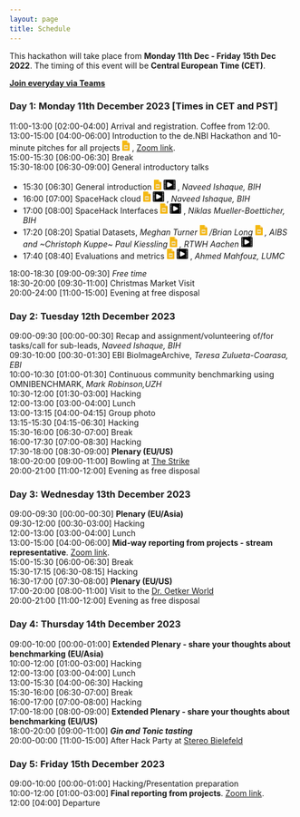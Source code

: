 ```yaml
---
layout: page
title: Schedule
---
```


This hackathon will take place from **Monday 11th Dec - Friday 15th Dec 2022**. The timing of this event will be **Central European Time (CET)**.

**[Join everyday via Teams](https://teams.microsoft.com/l/meetup-join/19%3ameeting_YWJhYTliNDItMDcyYS00NjZhLTkzMzAtNjE0MDFiMjFkYjU0%40thread.v2/0?context=%7b%22Tid%22%3a%22afe91939-923e-432c-bc66-cbc3ec18d02c%22%2c%22Oid%22%3a%221298273b-1298-4d92-a14b-894d7df2a533%22%7d)**
<!--- 
<a href="https://github.com/SpatialHackathon/SpaceHack2023_organisation/blob/main/presentations/template.pptx" download><img src="images/PPT_icon.png" alt="drawing" height="18"/></a>
<a href="https://github.com/SpatialHackathon/SpaceHack2023_organisation/blob/main/presentations/template.pdf" download><img src="images/PDF_icon.png" alt="drawing" height="18"/></a>
<a href="https://docs.google.com/presentation/d/1kBBME3s2fO3nO0-ImZb9o9cHI5mZpVOcAIJlAx2tZeA/edit?usp=sharing"><img src="images/google_slides_icon.png" alt="drawing" height="18"/></a>
--->
### Day 1: Monday 11th December 2023 [Times in CET and PST]
11:00-13:00 [02:00-04:00]	Arrival and registration. Coffee from 12:00.<br>
13:00-15:00 [04:00-06:00] 
Introduction to the de.NBI Hackathon and 10-minute pitches for all projects 
<a href="https://docs.google.com/presentation/d/1Gzndc58v0UcVupSItgrTs_TarrDwtEPYVmbBNdVTYdU/edit"><img src="images/google_slides_icon.png" alt="drawing" height="18"/></a>
, [Zoom link](https://uni-bielefeld.zoom-x.de/j/62068208790?pwd=N3NmcW1uc1M5SFRYbDRROWJkcENFdz09).<br>
15:00-15:30 [06:00-06:30]	Break<br>
15:30-18:00 [06:30-09:00]	General introductory talks <br>
 - 15:30 [06:30]
 General introduction 
<a href="https://docs.google.com/presentation/d/1_mO_sVbjfhnx-lOnkvsOCAcJQ0HtBkDuYlVCpMRs6zY/edit" ><img src="images/google_slides_icon.png" alt="drawing" height="18"/></a>
<a href="https://charitede-my.sharepoint.com/:v:/g/personal/naveed_ishaque_bih-charite_de/ES6Ey4vTJtpHlYOaR53CytgBQrSvyos2stTIKG6XhpxFzA?nav=eyJyZWZlcnJhbEluZm8iOnsicmVmZXJyYWxBcHAiOiJPbmVEcml2ZUZvckJ1c2luZXNzIiwicmVmZXJyYWxBcHBQbGF0Zm9ybSI6IldlYiIsInJlZmVycmFsTW9kZSI6InZpZXciLCJyZWZlcnJhbFZpZXciOiJNeUZpbGVzTGlua0NvcHkifX0&e=caYYTL"><img src="images/recording_icon.png" alt="drawing" height="18"/></a>
, *Naveed Ishaque, BIH*<br>
 - 16:00 [07:00] 
 SpaceHack cloud 
<a href="https://docs.google.com/presentation/d/1NQgcnnsTXL7gDmBN72E1iOwkibsCxkAco7QHDJUsnJ4/edit" ><img src="images/google_slides_icon.png" alt="drawing" height="18"/></a>
<a href="https://charitede-my.sharepoint.com/:v:/g/personal/naveed_ishaque_bih-charite_de/EVcsys3hXEpDinVqEeRIlc0BjMIKal1EWkddreDNOZJYKA?nav=eyJyZWZlcnJhbEluZm8iOnsicmVmZXJyYWxBcHAiOiJPbmVEcml2ZUZvckJ1c2luZXNzIiwicmVmZXJyYWxBcHBQbGF0Zm9ybSI6IldlYiIsInJlZmVycmFsTW9kZSI6InZpZXciLCJyZWZlcnJhbFZpZXciOiJNeUZpbGVzTGlua0NvcHkifX0&e=qDkZIF"><img src="images/recording_icon.png" alt="drawing" height="18"/></a>
, *Naveed Ishaque, BIH* <br>
 - 17:00 [08:00] 
 SpaceHack Interfaces
<a href="https://docs.google.com/presentation/d/1l-q65j5F3TUI-3Uh7mv1KMfpsJvr6Ha-TsDXvC0-YbY/edit" ><img src="images/google_slides_icon.png" alt="drawing" height="18"/></a>
<a href="https://charitede-my.sharepoint.com/:v:/g/personal/naveed_ishaque_bih-charite_de/EUh3uDs-1ONNk5qDWs0PabgBoXLP0LkyVQvlQaMQPPwbeQ?nav=eyJyZWZlcnJhbEluZm8iOnsicmVmZXJyYWxBcHAiOiJPbmVEcml2ZUZvckJ1c2luZXNzIiwicmVmZXJyYWxBcHBQbGF0Zm9ybSI6IldlYiIsInJlZmVycmFsTW9kZSI6InZpZXciLCJyZWZlcnJhbFZpZXciOiJNeUZpbGVzTGlua0NvcHkifX0&e=HeKi5e"><img src="images/recording_icon.png" alt="drawing" height="18"/></a>
, *Niklas Mueller-Boetticher, BIH*<br>
 - 17:20 [08:20]
Spatial Datasets, *Meghan Turner 
<a href="https://docs.google.com/presentation/d/1LbnpsltCegAZwKycDPayb7OW7GKMm7hbMniC7jg5N3U/edit?usp=sharing" ><img src="images/google_slides_icon.png" alt="drawing" height="18"/></a>
/Brian Long
<a href="https://docs.google.com/presentation/d/1PMz5MsvBu42tiDNqjOfQkgPTNzDUC07DiQFDgovawCI/edit?usp=sharing" ><img src="images/google_slides_icon.png" alt="drawing" height="18"/></a>
, AIBS and ~Christoph Kuppe~ Paul Kiessling
<a href="https://1drv.ms/p/s!AtPcVxxBJyJSgzbLNLVmBkOXwFfv?e=lLkXXK" ><img src="images/google_slides_icon.png" alt="drawing" height="18"/></a>
, RTWH Aachen*
<a href="https://charitede-my.sharepoint.com/:v:/g/personal/naveed_ishaque_bih-charite_de/EXKG0eomZQxDvXdYs4c1kr4B_r1MpzcTJttnO6Uwp7od9Q?nav=eyJyZWZlcnJhbEluZm8iOnsicmVmZXJyYWxBcHAiOiJPbmVEcml2ZUZvckJ1c2luZXNzIiwicmVmZXJyYWxBcHBQbGF0Zm9ybSI6IldlYiIsInJlZmVycmFsTW9kZSI6InZpZXciLCJyZWZlcnJhbFZpZXciOiJNeUZpbGVzTGlua0NvcHkifX0&e=hfvMlc"><img src="images/recording_icon.png" alt="drawing" height="18"/></a>
 - 17:40 [08:40]
Evaluations and metrics 
<a href="https://docs.google.com/presentation/d/1LBCZjkUUo1-sZ2qY4X7T65UcDluq9SSpYbF7xXLVdjQ/edit" ><img src="images/google_slides_icon.png" alt="drawing" height="18"/></a>
<a href="https://charitede-my.sharepoint.com/:v:/g/personal/naveed_ishaque_bih-charite_de/ETfNsnFBV6xBn3YxmnfgYeEBU0gdmpSxn5F5JnvbFQBIfw?nav=eyJyZWZlcnJhbEluZm8iOnsicmVmZXJyYWxBcHAiOiJPbmVEcml2ZUZvckJ1c2luZXNzIiwicmVmZXJyYWxBcHBQbGF0Zm9ybSI6IldlYiIsInJlZmVycmFsTW9kZSI6InZpZXciLCJyZWZlcnJhbFZpZXciOiJNeUZpbGVzTGlua0NvcHkifX0&e=1kgCAr"><img src="images/recording_icon.png" alt="drawing" height="18"/></a>
, *Ahmed Mahfouz, LUMC*

18:00-18:30 [09:00-09:30] *Free time*<br>
18:30-20:00 [09:30-11:00]	Christmas Market Visit<br>
20:00-24:00 [11:00-15:00] Evening at free disposal<br>

### Day 2: Tuesday 12th December 2023 

09:00-09:30 [00:00-00:30]
Recap and assignment/volunteering of/for tasks/call for sub-leads, *Naveed Ishaque, BIH*<br>
09:30-10:00 [00:30-01:30]
EBI BioImageArchive, *Teresa Zulueta-Coarasa, EBI*<br>
10:00-10:30 [01:00-01:30] 
Continuous community benchmarking using OMNIBENCHMARK, *Mark Robinson,UZH*<br>
10:30-12:00	[01:30-03:00] Hacking<br>
12:00-13:00	[03:00-04:00] Lunch<br>
13:00-13:15 [04:00-04:15]	Group photo<br>
13:15-15:30	[04:15-06:30] Hacking<br>
15:30-16:00	[06:30-07:00]	Break<br>
16:00-17:30	[07:00-08:30]	Hacking<br>
17:30-18:00	[08:30-09:00] <b>Plenary (EU/US)</b><br>
18:00-20:00	[09:00-11:00] Bowling at [The Strike](https://maps.app.goo.gl/pmiN62Cz7D8GkVHV7)<br>
20:00-21:00	[11:00-12:00] Evening as free disposal<br>

### Day 3: Wednesday 13th December 2023 

09:00-09:30	[00:00-00:30] <b>Plenary (EU/Asia)</b><br>
09:30-12:00	[00:30-03:00] Hacking<br>
12:00-13:00	[03:00-04:00] Lunch<br>
13:00-15:00	[04:00-06:00] <b>Mid-way reporting from projects - stream representative</b>. [Zoom link](https://uni-bielefeld.zoom-x.de/j/66096033455?pwd=M3NKR1Vxd1BIMnZ0aldYQjNlcDI1UT09).<br>
15:00-15:30	[06:00-06:30]	Break<br>
15:30-17:15	[06:30-08:15] Hacking<br>
16:30-17:00	[07:30-08:00] <b>Plenary (EU/US)</b><br>
17:00-20:00	[08:00-11:00] Visit to the [Dr. Oetker World](https://maps.app.goo.gl/p4D4pokx4tc2AdS59)<br>
20:00-21:00	[11:00-12:00] Evening as free disposal<br>

### Day 4: Thursday 14th December 2023 

09:00-10:00	[00:00-01:00] <b>Extended Plenary - share your thoughts about benchmarking (EU/Asia)</b><br>
10:00-12:00	[01:00-03:00] Hacking<br>
12:00-13:00	[03:00-04:00] Lunch<br>
13:00-15:30	[04:00-06:30] Hacking<br>
15:30-16:00	[06:30-07:00] Break<br>
16:00-17:00	[07:00-08:00] Hacking<br>
17:00-18:00	[08:00-09:00] <b>Extended Plenary - share your thoughts about benchmarking  (EU/US)</b><br>
18:00-20:00 [09:00-11:00] <b>*Gin and Tonic tasting*</b><br>
20:00-00:00	[11:00-15:00] After Hack Party at [Stereo Bielefeld](https://maps.app.goo.gl/oo7bH33V8NMiYStu5)<br>

### Day 5: Friday 15th December 2023 

09:00-10:00	[00:00-01:00]	Hacking/Presentation preparation<br>
10:00-12:00	[01:00-03:00]	<b>Final reporting from projects</b>. [Zoom link](https://uni-bielefeld.zoom-x.de/j/64187671996?pwd=Ukc0c2xGUnhBQk1aT0JkRjBHWDZEdz09).<br>
12:00 [04:00]	Departure<br>
